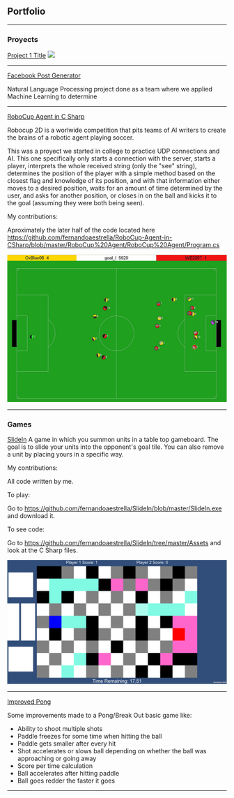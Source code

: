 ## Portfolio

---

### Proyects

[Project 1 Title](/sample_page)
<img src="images/dummy_thumbnail.jpg?raw=true"/>

---
[Facebook Post Generator](https://github.com/fernandoaestrella/nlp-final-project)

Natural Language Processing project done as a team where we applied Machine Learning to determine 

---
[RoboCup Agent in C Sharp](https://github.com/fernandoaestrella/RoboCup-Agent-in-CSharp)

Robocup 2D is a worlwide competition that pits teams of AI writers to create the brains of a robotic agent playing soccer.

This was a proyect we started in college to practice UDP connections and AI. This one specifically only starts a connection with the server, starts a player, interprets the whole received string (only the "see" string), determines the position of the player with a simple method based on the closest flag and knowledge of its position, and with that information either moves to a desired position, waits for an amount of time determined by the user, and asks for another position, or closes in on the ball and kicks it to the goal (assuming they were both being seen).

My contributions:

Aproximately the later half of the code located here https://github.com/fernandoaestrella/RoboCup-Agent-in-CSharp/blob/master/RoboCup%20Agent/RoboCup%20Agent/Program.cs

<img src="images/robocup.jpg?raw=true"/>

---

### Games

[SlideIn](https://github.com/fernandoaestrella/SlideIn)
A game in which you summon units in a table top gameboard. The goal is to slide your units into the opponent's goal tile. You can also remove a unit by placing yours in a specific way.

My contributions:

All code written by me.

To play:

Go to https://github.com/fernandoaestrella/SlideIn/blob/master/SlideIn.exe and download it.

To see code:

Go to https://github.com/fernandoaestrella/SlideIn/tree/master/Assets and look at the C Sharp files.

<img src="images/slide-in-image.png?raw=true"/>

---
[Improved Pong](http://example.com/)

Some improvements made to a Pong/Break Out basic game like:
- Ability to shoot multiple shots
- Paddle freezes for some time when hitting the ball
- Paddle gets smaller after every hit
- Shot accelerates or slows ball depending on whether the ball was approaching or going away
- Score per time calculation
- Ball accelerates after hitting paddle
- Ball goes redder the faster it goes

---
